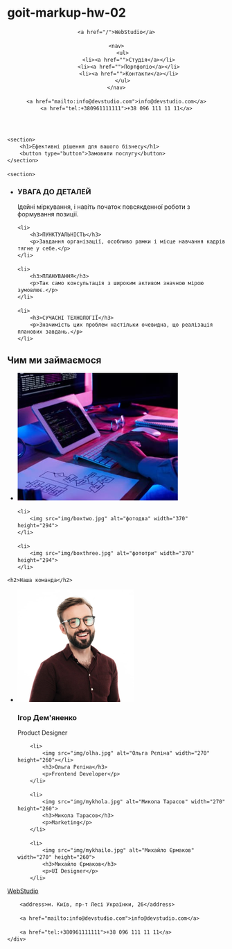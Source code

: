 # goit-markup-hw-02
<!DOCTYPE html>
<html lang="en">
<head>
    <meta charset="UTF-8">
    <meta http-equiv="X-UA-Compatible" content="IE=edge">
    <meta name="viewport" content="width=device-width, initial-scale=1.0">
    <title>WebStudio</title>
</head>
<body>

<!-- Header -->

<header>

    <a href="/">WebStudio</a>

    <nav>
        <ul>
            <li><a href="">Студія</a></li>
            <li><a href="">Портфоліо</a></li>
            <li><a href="">Контакти</a></li>
        </ul>
    </nav>
    
    <a href="mailto:info@devstudio.com">info@devstudio.com</a>
    <a href="tel:+380961111111">+38 096 111 11 11</a>

</header>

<!-- Main -->

<main>
    
    <section>
        <h1>Ефективні рішення для вашого бізнесу</h1>
        <button type="button">Замовити послугу</button>
    </section>

    <section>
<ul>
    <li>
        <h3>УВАГА ДО ДЕТАЛЕЙ</h3>
        <p>Ідейні міркування, і навіть початок повсякденної роботи з формування позиції.</p>
    </li>

    <li>
        <h3>ПУНКТУАЛЬНІСТЬ</h3>
        <p>Завдання організації, особливо рамки і місце навчання кадрів тягне у себе.</p>
    </li>

    <li>
        <h3>ПЛАНУВАННЯ</h3>
        <p>Так само консультація з широким активом значною мірою зумовлює.</p>
    </li>

    <li>
        <h3>СУЧАСНІ ТЕХНОЛОГІЇ</h3>
        <p>Значимість цих проблем настільки очевидна, що реалізація планових завдань.</p>
    </li>

</ul>

</section>

<section>
    <h2>Чим ми займаємося</h2>
<ul>
    <li>
        <img src="img/boxone.jpg" alt="фотоодин" width="370" height="294">
    </li>

    <li>
        <img src="img/boxtwo.jpg" alt="фотодва" width="370" height="294">
    </li>
    
    <li>
        <img src="img/boxthree.jpg" alt="фототри" width="370" height="294">
    </li>
</ul>
  
</section>

<section>

    <h2>Наша команда</h2>

   <ul>
        <li>
            <img src="img/ihor.jpg" alt="Ігор Дем'яненко" width="270" height="260">
            <h3>Ігор Дем'яненко</h3>
            <p>Product Designer</p>
        </li>

        <li>
            <img src="img/olha.jpg" alt="Ольга Рєпіна" width="270" height="260"></li>
            <h3>Ольга Рєпіна</h3>
            <p>Frontend Developer</p>
        </li>

        <li>
            <img src="img/mykhola.jpg" alt="Микола Тарасов" width="270" height="260">
            <h3>Микола Тарасов</h3>
            <p>Marketing</p>
        </li>

        <li>
            <img src="img/mykhailo.jpg" alt="Михайло Єрмаков" width="270" height="260">
            <h3>Михайло Єрмаков</h3>
            <p>UI Designer</p>
        </li>
   </ul>

</section>

</main>

<!--Footer-->

<footer>
    <div>
        <a href="/">WebStudio</a>

        <address>м. Київ, пр-т Лесі Українки, 26</address>

        <a href="mailto:info@devstudio.com">info@devstudio.com</a>

        <a href="tel:+380961111111">+38 096 111 11 11</a>
    </div>
</footer>
    
</body>
</html>
